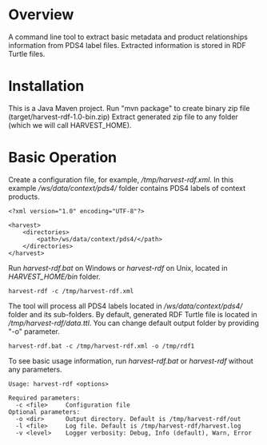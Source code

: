 # Overview
A command line tool to extract basic metadata and product relationships information from PDS4 label files.
Extracted information is stored in RDF Turtle files.

# Installation
This is a Java Maven project. Run "mvn package" to create binary zip file (target/harvest-rdf-1.0-bin.zip)
Extract generated zip file to any folder (which we will call HARVEST_HOME).

# Basic Operation
Create a configuration file, for example, <i>/tmp/harvest-rdf.xml</i>. 
In this example <i>/ws/data/context/pds4/</i> folder contains PDS4 labels of context products.
```
<?xml version="1.0" encoding="UTF-8"?>

<harvest>
    <directories>
        <path>/ws/data/context/pds4/</path>
    </directories>
</harvest>

```

Run <i>harvest-rdf.bat</i> on Windows or <i>harvest-rdf</i> on Unix, located in <i>HARVEST_HOME/bin</i> folder.
```
harvest-rdf -c /tmp/harvest-rdf.xml
```

The tool will process all PDS4 labels located in <i>/ws/data/context/pds4/</i> folder and its sub-folders.
By default, generated RDF Turtle file is located in <i>/tmp/harvest-rdf/data.ttl</i>.
You can change default output folder by providing "-o" parameter.
```
harvest-rdf.bat -c /tmp/harvest-rdf.xml -o /tmp/rdf1
```

To see basic usage information, run <i>harvest-rdf.bat</i> or <i>harvest-rdf</i> without any parameters.
```
Usage: harvest-rdf <options>

Required parameters:
  -c <file>     Configuration file
Optional parameters:
  -o <dir>      Output directory. Default is /tmp/harvest-rdf/out
  -l <file>     Log file. Default is /tmp/harvest-rdf/harvest.log
  -v <level>    Logger verbosity: Debug, Info (default), Warn, Error
```
